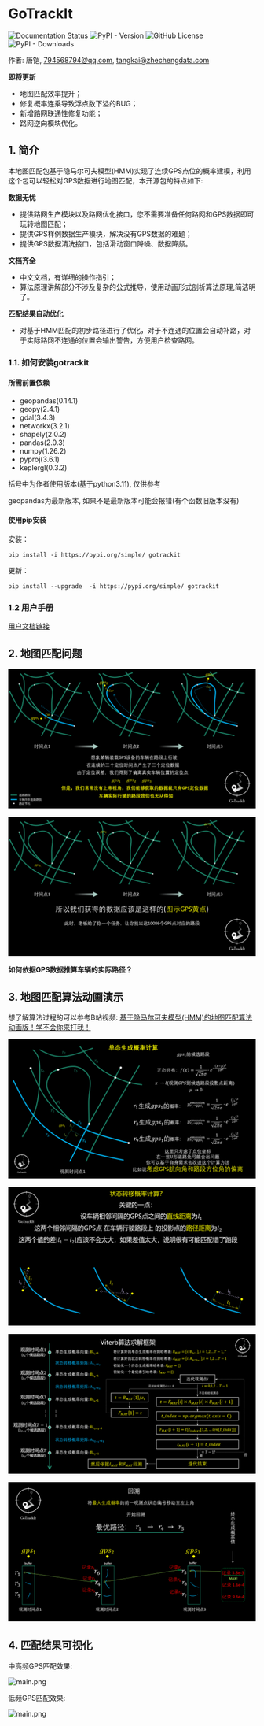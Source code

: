 # GoTrackIt
[![Documentation Status](https://readthedocs.org/projects/gotrackit/badge/?version=latest)](https://gotrackit.readthedocs.io/en/latest/?badge=latest)
![PyPI - Version](https://img.shields.io/pypi/v/gotrackit)
![GitHub License](https://img.shields.io/github/license/zdsjjtTLG/Trackit)
![PyPI - Downloads](https://img.shields.io/pypi/dw/gotrackit)


作者: 唐铠, 794568794@qq.com, tangkai@zhechengdata.com


**即将更新**
- 地图匹配效率提升；
- 修复概率连乘导致浮点数下溢的BUG；
- 新增路网联通性修复功能；
- 路网逆向模块优化。


## 1. 简介
本地图匹配包基于隐马尔可夫模型(HMM)实现了连续GPS点位的概率建模，利用这个包可以轻松对GPS数据进行地图匹配，本开源包的特点如下:

**数据无忧**
- 提供路网生产模块以及路网优化接口，您不需要准备任何路网和GPS数据即可玩转地图匹配；
- 提供GPS样例数据生产模块，解决没有GPS数据的难题；
- 提供GPS数据清洗接口，包括滑动窗口降噪、数据降频。

**文档齐全**

- 中文文档，有详细的操作指引；
- 算法原理讲解部分不涉及复杂的公式推导，使用动画形式剖析算法原理,简洁明了。

**匹配结果自动优化**
- 对基于HMM匹配的初步路径进行了优化，对于不连通的位置会自动补路，对于实际路网不连通的位置会输出警告，方便用户检查路网。



### 1.1. 如何安装gotrackit

#### __所需前置依赖__

- geopandas(0.14.1)
- geopy(2.4.1)
- gdal(3.4.3)
- networkx(3.2.1)
- shapely(2.0.2)
- pandas(2.0.3)
- numpy(1.26.2)
- pyproj(3.6.1)
- keplergl(0.3.2)

括号中为作者使用版本(基于python3.11), 仅供参考

geopandas为最新版本, 如果不是最新版本可能会报错(有个函数旧版本没有)

#### __使用pip安装__

安装：

``` shell
pip install -i https://pypi.org/simple/ gotrackit
```

更新：
``` shell
pip install --upgrade  -i https://pypi.org/simple/ gotrackit
```

### 1.2 用户手册

[用户文档链接](https://gotrackit.readthedocs.io/en/latest/)

## 2. 地图匹配问题

![car_gps.png](docs/_static/images/car_gps.png)

![where_car.png](docs/_static/images/whereIsCar.png)

__如何依据GPS数据推算车辆的实际路径？__

## 3. 地图匹配算法动画演示

想了解算法过程的可以参考B站视频:
[基于隐马尔可夫模型(HMM)的地图匹配算法动画版！学不会你来打我！](https://www.bilibili.com/video/BV1gQ4y1w7dC/?vd_source=7389960e7356c27a5d1849f7ee9ae6f2)

![main.png](docs/_static/images/single_p.png)

![main.png](docs/_static/images/transition.png)

![main.png](docs/_static/images/viterbi.png)

![main.png](docs/_static/images/trace.png)


## 4. 匹配结果可视化

中高频GPS匹配效果:

![main.png](docs/_static/images/m_h_f.gif)

低频GPS匹配效果:

![main.png](docs/_static/images/l_f.gif)
